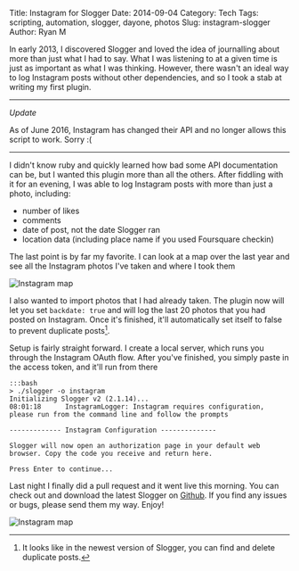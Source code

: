 Title: Instagram for Slogger
Date: 2014-09-04
Category: Tech
Tags: scripting, automation, slogger, dayone, photos
Slug: instagram-slogger
Author: Ryan M

In early 2013, I discovered Slogger and loved the idea of journalling about more than just what I had to say. What I was listening to at a given time is just as important as what I was thinking. However, there wasn't an ideal way to log Instagram posts without other dependencies, and so I took a stab at writing my first plugin.
<!-- PELICAN_END_SUMMARY -->  

--- 

*Update*

As of June 2016, Instagram has changed their API and no longer allows this script to work. Sorry :(

---

I didn't know ruby and quickly learned how bad some API documentation can be, but I wanted this plugin more than all the others. After fiddling with it for an evening, I was able to log Instagram posts with more than just a photo, including:

- number of likes
- comments
- date of post, not the date Slogger ran
- location data (including place name if you used Foursquare checkin)

The last point is by far my favorite. I can look at a map over the last year and see all the Instagram photos I've taken and where I took them

 ![Instagram map]( {attach}dayonemap.png)

I also wanted to import photos that I had already taken. The plugin now will let you set `backdate: true` and will log the last 20 photos that you had posted on Instagram. Once it's finished, it'll automatically set itself to false to prevent duplicate posts[^1].

Setup is fairly straight forward. I create a local server, which runs you through the Instagram OAuth flow. After you've finished, you simply paste in the access token, and it'll run from there

	:::bash
	> ./slogger -o instagram
	Initializing Slogger v2 (2.1.14)...
	08:01:18      InstagramLogger: Instagram requires configuration, please run from the command line and follow the prompts

	------------- Instagram Configuration --------------

	Slogger will now open an authorization page in your default web browser. Copy the code you receive and return here.

	Press Enter to continue...

Last night I finally did a pull request and it went live this morning. You can check out and download the latest Slogger on [Github][github]. If you find any issues or bugs, please send them my way. Enjoy!

 ![Instagram map]( {attach}dayone.png)

[github]: https://github.com/ttscoff/Slogger

[^1]: It looks like in the newest version of Slogger, you can find and delete duplicate posts.
